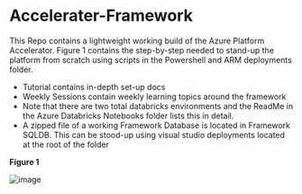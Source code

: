 # Accelerater-Framework

This Repo contains a lightweight working build of the Azure Platform Accelerator. Figure 1 contains the step-by-step needed to stand-up the platform from scratch using scripts in the Powershell and ARM deployments folder. 

* Tutorial contains in-depth set-up docs
* Weekly Sessions contain weekly learning topics around the framework
* Note that there are two total databricks environments and the ReadMe in the Azure Databricks Notebooks folder lists this in detail.
* A zipped file of a working Framework Database is located in Framework SQLDB. This can be stood-up using visual studio deployments located at the root of the folder


**Figure 1**

![image](https://user-images.githubusercontent.com/84352976/144665542-151fbee7-ff2a-461c-be80-0f779aac2124.png)



